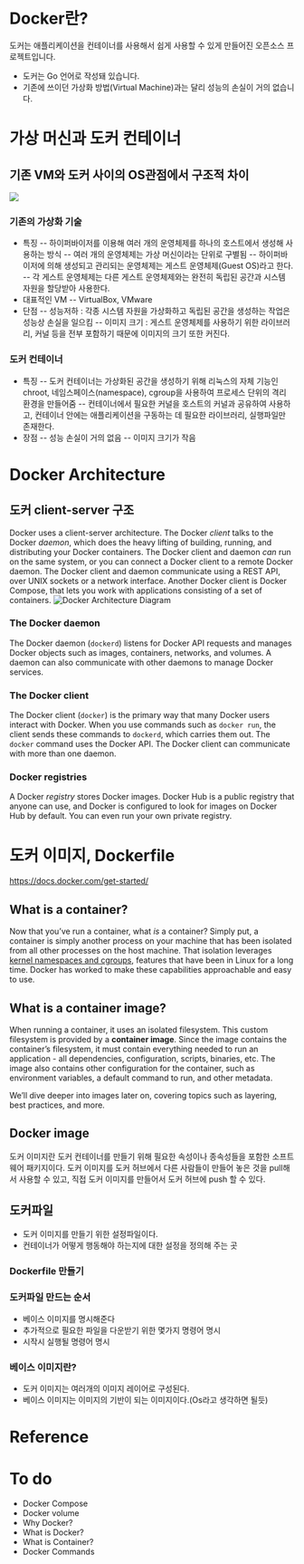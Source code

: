 
# Docker란?
도커는 애플리케이션을 컨테이너를 사용해서 쉽게 사용할 수 있게 만들어진 오픈소스 프로젝트입니다.
- 도커는 Go 언어로 작성돼 있습니다.
- 기존에 쓰이던 가상화 방법(Virtual Machine)과는 달리 성능의 손실이 거의 없습니다.
# 가상 머신과 도커 컨테이너
## 기존 VM와 도커 사이의 OS관점에서 구조적 차이
![](https://lh3.googleusercontent.com/uA93VmaaFG1jPCuA0U7fo2ZP74FCax6_8aH2Ht_H7-xhcEA-whSCSH8u2G58DxY9Jjdshu4_4r25X0qOwz2mCvdbLuObfhLnRqcWlqDr_DesiXiF14pyAotygkpNkoIV4oo9QGLBEDc2nZPJ0jdEsyC94lRtXiktDzyUs_ceZRGJkMKV8YefI7Y9P4WCwE_BxydgjjgxiMRTLtJ5-vTJusZRyETMI4nbTuv8yr5lnhLJX6nMjqWkCsUyjcOq8SEOgQi_LcxvW3RjyYAmwBhrpV9NOvGIrB7LsHgRce9m_R9WGSfasks_Xj8PkM63wMxtqtqO_01XlOEE39tlPtEwP2p19fL_aX4-guJEIALDSI5zuRr5TDWkDDutsD8LJLM0l3y7M-VUH0IKVKdcW_dKeN5U69O8Y34uC_ddRN8aYb0XmimmQLuRUmahOCnV21WMpXk91345aJIVY3vd1p18kQ-ZBl9c-pOs_WbNUI4rgaQjEtP8cHAgEUnpm4HKWTsRxzdubNNMucDlcXnwcSJ4zm4oy_OZi4m8qrMDM40tk2r2Wb0uFgzsrAaU2LyO4m1Vfo6NRWfDuKATyQ_FUO2k0hZf0sLKdaLwpxwmTEu36Mz55MjC0Q7nmPO-2I_b11eRDch1AYDw2jBgKERCQoZ9wm697OFssIyArXB--DIGKxPQWauflcNBcE350n5nGaJ4t7P11DCU24NaZ0r47IUx-CFg=w1385-h736-no?authuser=0)
### 기존의 가상화 기술
- 특징
-- 하이퍼바이저를 이용해 여러 개의 운영체제를 하나의 호스트에서 생성해 사용하는 방식
-- 여러 개의 운영체제는 가상 머신이라는 단위로 구별됨
-- 하이퍼바이저에 의해 생성되고 관리되는 운영체제는 게스트 운영체제(Guest OS)라고 한다.
-- 각 게스트 운영체제는 다른 게스트 운영체제와는 완전히 독립된 공간과 시스템 자원을 할당받아 사용한다.
- 대표적인 VM 
-- VirtualBox, VMware
- 단점
-- 성능저하 : 각종 시스템 자원을 가상화하고 독립된 공간을 생성하는 작업은 성능상 손실을 일으킴
-- 이미지 크기 :  게스트 운영체제를 사용하기 위한 라이브러리, 커널 등을 전부 포함하기 때문에 이미지의 크기 또한 커진다. 
### 도커 컨테이너
- 특징
-- 도커 컨테이너는 가상화된 공간을 생성하기 위해 리눅스의 자체 기능인 chroot, 네임스페이스(namespace), cgroup을 사용하여 프로세스 단위의 격리 환경을 만들어줌 
-- 컨테이너에서 필요한 커널을 호스트의 커널과 공유하여 사용하고, 컨테이너 안에는 애플리케이션을 구동하는 데 필요한 라이브러리, 실행파일만 존재한다.
- 장점
-- 성능 손실이 거의 없음
-- 이미지 크기가 작음

# Docker Architecture
## 도커 client-server 구조
Docker uses a client-server architecture. The Docker _client_ talks to the Docker _daemon_, which does the heavy lifting of building, running, and distributing your Docker containers. The Docker client and daemon _can_ run on the same system, or you can connect a Docker client to a remote Docker daemon. The Docker client and daemon communicate using a REST API, over UNIX sockets or a network interface. Another Docker client is Docker Compose, that lets you work with applications consisting of a set of containers.
![Docker Architecture Diagram](https://docs.docker.com/engine/images/architecture.svg)
 
### The Docker daemon[](https://docs.docker.com/get-started/overview/#the-docker-daemon)

The Docker daemon (`dockerd`) listens for Docker API requests and manages Docker objects such as images, containers, networks, and volumes. A daemon can also communicate with other daemons to manage Docker services.

### The Docker client[](https://docs.docker.com/get-started/overview/#the-docker-client)

The Docker client (`docker`) is the primary way that many Docker users interact with Docker. When you use commands such as  `docker run`, the client sends these commands to  `dockerd`, which carries them out. The  `docker`  command uses the Docker API. The Docker client can communicate with more than one daemon.

### Docker registries[](https://docs.docker.com/get-started/overview/#docker-registries)

A Docker  _registry_  stores Docker images. Docker Hub is a public registry that anyone can use, and Docker is configured to look for images on Docker Hub by default. You can even run your own private registry.

# 도커 이미지, Dockerfile
https://docs.docker.com/get-started/
## What is a container?[](https://docs.docker.com/get-started/#what-is-a-container)
Now that you’ve run a container, what  _is_  a container? Simply put, a container is simply another process on your machine that has been isolated from all other processes on the host machine. That isolation leverages  [kernel namespaces and cgroups](https://medium.com/@saschagrunert/demystifying-containers-part-i-kernel-space-2c53d6979504), features that have been in Linux for a long time. Docker has worked to make these capabilities approachable and easy to use.
## What is a container image?[](https://docs.docker.com/get-started/#what-is-a-container-image)
When running a container, it uses an isolated filesystem. This custom filesystem is provided by a  **container image**. Since the image contains the container’s filesystem, it must contain everything needed to run an application - all dependencies, configuration, scripts, binaries, etc. The image also contains other configuration for the container, such as environment variables, a default command to run, and other metadata.

We’ll dive deeper into images later on, covering topics such as layering, best practices, and more.
## Docker image
도커 이미지란 도커 컨테이너를 만들기 위해 필요한 속성이나 종속성들을 포함한 소프트웨어 패키지이다.
도커 이미지를 도커 허브에서 다른 사람들이 만들어 놓은 것을 pull해서 사용할 수 있고, 직접 도커 이미지를 만들어서 도커 허브에 push 할 수 있다.

## 도커파일
- 도커 이미지를 만들기 위한 설정파일이다.
- 컨테이너가 어떻게 행동해야 하는지에 대한 설정을 정의해 주는 곳
### Dockerfile 만들기
### 도커파일 만드는 순서
- 베이스 이미지를 명시해준다
- 추가적으로 필요한 파일을 다운받기 위한 몇가지 명령어 명시
- 시작시 실행될 명령어 명시
### 베이스 이미지란?

- 도커 이미지는 여러개의 이미지 레이어로 구성된다.
- 베이스 이미지는 이미지의 기반이 되는 이미지이다.(Os라고 생각하면 될듯)

# Reference

#  To do
- Docker Compose
- Docker volume
- Why Docker?
- What is Docker?
- What is Container?
- Docker Commands
<!--stackedit_data:
eyJoaXN0b3J5IjpbMTc3MjQzODMzLDE3MDEzMTIzNDEsLTU2Mj
k4NDIxNywtMTA5ODAyNjU1MywtODM0MDkwMjAxLC0xODM1NjYy
ODA0LC0xNTUxMjA3MzksLTEwMDIxNDY0OTgsMTE0Nzk5ODM2LD
E0MzIyNTc3NDksLTE5Mjg5MjY2OTMsMzU5NDE2MjYwLDE2MDM2
NzkzOTJdfQ==
-->